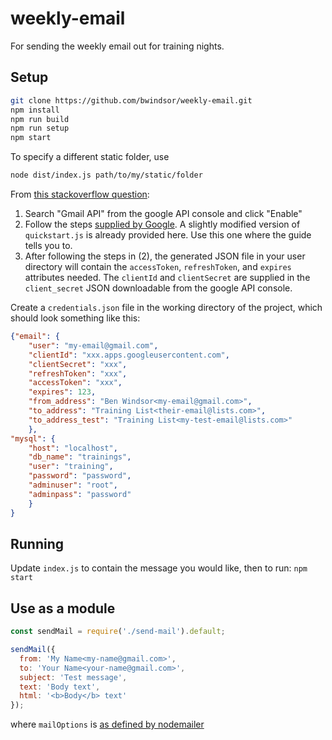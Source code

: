 # weekly-email
For sending the weekly email out for training nights.

## Setup
```sh
git clone https://github.com/bwindsor/weekly-email.git
npm install
npm run build
npm run setup
npm start
```

To specify a different static folder, use
```sh
node dist/index.js path/to/my/static/folder
```

From [this stackoverflow question](https://stackoverflow.com/questions/26196467/sending-email-via-node-js-using-nodemailer-is-not-working):
1. Search "Gmail API" from the google API console and click "Enable"
2. Follow the steps [supplied by Google](https://developers.google.com/gmail/api/quickstart/nodejs). A slightly modified version of `quickstart.js` is already provided here. Use this one where the guide tells you to.
3. After following the steps in (2), the generated JSON file in your user directory will contain the `accessToken`, `refreshToken`, and `expires` attributes needed. The `clientId` and `clientSecret` are supplied in the `client_secret` JSON downloadable from the google API console.

Create a `credentials.json` file in the working directory of the project, which should look something like this:
```Json
{"email": {
    "user": "my-email@gmail.com",
    "clientId": "xxx.apps.googleusercontent.com",
    "clientSecret": "xxx",
    "refreshToken": "xxx",
    "accessToken": "xxx",
    "expires": 123,
    "from_address": "Ben Windsor<my-email@gmail.com>",
    "to_address": "Training List<their-email@lists.com>",
    "to_address_test": "Training List<my-test-email@lists.com>"
    },
"mysql": {
    "host": "localhost",
    "db_name": "trainings",
    "user": "training",
    "password": "password",
    "adminuser": "root",
    "adminpass": "password"
    }
}
```

## Running
Update `index.js` to contain the message you would like, then to run:
`npm start`

## Use as a module
```Javascript
const sendMail = require('./send-mail').default;

sendMail({
  from: 'My Name<my-name@gmail.com>',
  to: 'Your Name<your-name@gmail.com>',
  subject: 'Test message',
  text: 'Body text',
  html: '<b>Body</b> text'
});
```
where `mailOptions` is [as defined by nodemailer](https://nodemailer.com/message/)
